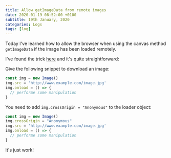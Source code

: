 ```yaml
---
title: Allow getImageData from remote images
date: 2020-01-19 08:52:00 +0100
subtitle: 19th January, 2020
categories: Logs
tags: [log]
---
```


Today I've learned how to allow the browser when using the canvas method `getImageData` if the image has been loaded remotely.

I've found the trick [here](https://developer.mozilla.org/en-US/docs/Web/HTML/CORS_enabled_image) and it's quite straightforward:

Give the following snippet to download an image:

```javascript
const img = new Image()
img.src = 'http://www.example.com/image.jpg'
img.onload = () => {
  // performe some manipulation
}
```

You need to add `img.crossOrigin = "Anonymous"` to the loader object:

```javascript
const img = new Image()
img.crossOrigin = "Anonymous"
img.src = 'http://www.example.com/image.jpg'
img.onload = () => {
  // performe some manipulation
}
```

It's just work!